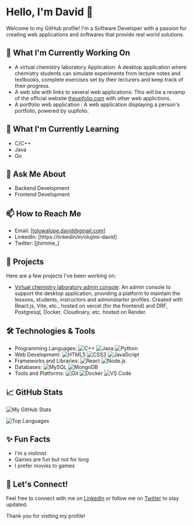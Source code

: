 # Hello, I'm David 👋

Welcome to my GitHub profile! I'm a Software Developer with a passion for creating web applications and softwares that provide real world solutions.

## 🔭 What I'm Currently Working On
- A virtual chemistry laboratory Application: A desktop application where chemistry students can simulate experiments from lecture notes and textbooks, complete exercises set by their lecturers and keep track of their progress.
- A web site with links to several web applications: This will be a revamp of the official website [theupfolio.com](https://theupfolio.com) with other web applictions.
- A portfolio web application : A web application displaying a person's portfolio, powered by uupfolio.

## 🌱 What I'm Currently Learning
- C/C++
- Java
- Go

## 💬 Ask Me About
- Backend Development
- Frontend Development

## 📫 How to Reach Me
- Email: [toluwalope.david@gmail.com]
- LinkedIn: [https://linkedin/in/olujimi-david]
- Twitter: [jhimmie_]

## 📂 Projects
Here are a few projects I've been working on:
- [Virtual chemistry laboratory admin console](https://chem-lab-admin-fe-gamma.vercel.app/): An admin console to support the desktop application, providing a platform to maintain the lessons, students, instructors and administartor profiles. Created with React.js, Vite, etc., hosted on vercel (for the frontend) and DRF, Postgresql, Docker, Cloudinary, etc. hosted on Render. 

## 🛠️ Technologies & Tools
- Programming Languages: ![C++](https://img.shields.io/badge/-C++-00599C?style=flat&logo=c%2B%2B&logoColor=white) ![Java](https://img.shields.io/badge/-Java-007396?style=flat&logo=java&logoColor=white) ![Python](https://img.shields.io/badge/-Python-3776AB?style=flat&logo=python&logoColor=white)
- Web Development: ![HTML5](https://img.shields.io/badge/-HTML5-E34F26?style=flat&logo=html5&logoColor=white) ![CSS3](https://img.shields.io/badge/-CSS3-1572B6?style=flat&logo=css3&logoColor=white) ![JavaScript](https://img.shields.io/badge/-JavaScript-F7DF1E?style=flat&logo=javascript&logoColor=white)
- Frameworks and Libraries: ![React](https://img.shields.io/badge/-React-61DAFB?style=flat&logo=react&logoColor=white) ![Node.js](https://img.shields.io/badge/-Node.js-339933?style=flat&logo=node-dot-js&logoColor=white)
- Databases: ![MySQL](https://img.shields.io/badge/-MySQL-4479A1?style=flat&logo=mysql&logoColor=white) ![MongoDB](https://img.shields.io/badge/-MongoDB-47A248?style=flat&logo=mongodb&logoColor=white)
- Tools and Platforms: ![Git](https://img.shields.io/badge/-Git-F05032?style=flat&logo=git&logoColor=white) ![Docker](https://img.shields.io/badge/-Docker-2496ED?style=flat&logo=docker&logoColor=white) ![VS Code](https://img.shields.io/badge/-VS%20Code-007ACC?style=flat&logo=visual-studio-code&logoColor=white)

## 📈 GitHub Stats
![My GitHub Stats](https://github-readme-stats.vercel.app/api?username=yourusername&show_icons=true&theme=radical)

![Top Languages](https://github-readme-stats.vercel.app/api/top-langs/?username=yourusername&layout=compact&theme=radical)

## ✨ Fun Facts
- I'm a violinist
- Games are fun but not for long 
- I prefer movies to games

## 🤝 Let's Connect!
Feel free to connect with me on [LinkedIn](https://linkedin/in/olujimi-david) or follow me on [Twitter](jhimmie_) to stay updated.

Thank you for visiting my profile!